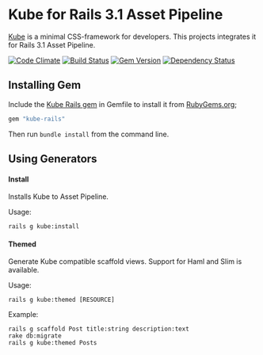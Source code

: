# Kube for Rails 3.1 Asset Pipeline
[Kube](http://imperavi.com/kube/) is a minimal CSS-framework for developers. This projects integrates it for Rails 3.1 Asset Pipeline.

[![Code Climate](https://codeclimate.com/github/mmozuras/kube-rails.png)](https://codeclimate.com/github/mmozuras/kube-rails)
[![Build Status](https://secure.travis-ci.org/mmozuras/kube-rails.png)](http://travis-ci.org/mmozuras/kube-rails)
[![Gem Version](https://badge.fury.io/rb/kube-rails.png)](http://badge.fury.io/rb/kube-rails)
[![Dependency Status](https://gemnasium.com/mmozuras/kube-rails.png)](https://gemnasium.com/mmozuras/kube-rails)

## Installing Gem

Include the [Kube Rails gem](http://rubygems.org/gems/kube-rails) in Gemfile to install it from [RubyGems.org](http://rubygems.org);

```ruby
gem "kube-rails"
```

Then run ```bundle install``` from the command line.

## Using Generators

#### Install

Installs Kube to Asset Pipeline.

Usage:

    rails g kube:install

#### Themed

Generate Kube compatible scaffold views. Support for Haml and Slim is available.

Usage:

    rails g kube:themed [RESOURCE]

Example:

    rails g scaffold Post title:string description:text
    rake db:migrate
    rails g kube:themed Posts
